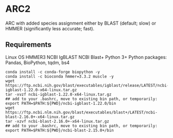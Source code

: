 # ARC2
ARC with added species assignment either by BLAST (default; slow) or HMMER (significantly less accurate; fast).

## Requirements

Linux OS
HMMER3
NCBI IgBLAST
NCBI Blast+
Python 3+
Python packages: Pandas, BioPython, tqdm, bs4

```shell
conda install -c conda-forge biopython -y
conda install -c bioconda hmmer=3.3.2 muscle -y
wget https://ftp.ncbi.nih.gov/blast/executables/igblast/release/LATEST/ncbi-igblast-1.22.0-x64-linux.tar.gz
tar -xvzf ncbi-igblast-1.22.0-x64-linux.tar.gz
## add to your .bashrc, move to existing bin path, or temporarily:
export PATH=$PATH:${PWD}/ncbi-igblast-1.22.0/bin
wget https://ftp.ncbi.nlm.nih.gov/blast/executables/blast+/LATEST/ncbi-blast-2.16.0+-x64-linux.tar.gz
tar -xzvf ncbi-blast-2.16.0+-x64-linux.tar.gz
## add to your .bashrc, move to existing bin path, or temporarily:
export PATH=$PATH:${PWD}/ncbi-blast-2.15.0+/bin
```
